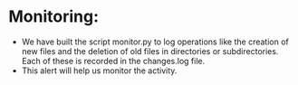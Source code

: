 # Monitoring:
- We have built the script monitor.py to log operations like the creation of new files and the deletion of old files in directories or subdirectories. Each of these is recorded in the changes.log file.
- This alert will help us monitor the activity.
